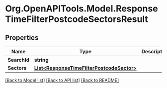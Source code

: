 # Org.OpenAPITools.Model.ResponseTimeFilterPostcodeSectorsResult
## Properties

Name | Type | Description | Notes
------------ | ------------- | ------------- | -------------
**SearchId** | **string** |  | 
**Sectors** | [**List&lt;ResponseTimeFilterPostcodeSector&gt;**](ResponseTimeFilterPostcodeSector.md) |  | 

[[Back to Model list]](../README.md#documentation-for-models) [[Back to API list]](../README.md#documentation-for-api-endpoints) [[Back to README]](../README.md)

